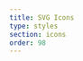 ```yaml
---
title: SVG Icons
type: styles
section: icons
order: 98
---
```


<style>.icons .icon { margin: 5px; }</style>

<div class="icons">
	<svg class="icon"><use xlink:href="#icon-menu"></use></svg>
	<svg class="icon"><use xlink:href="#icon-close"></use></svg>
	<svg class="icon"><use xlink:href="#icon-search"></use></svg>
	<svg class="icon"><use xlink:href="#icon-cart"></use></svg>
	<svg class="icon"><use xlink:href="#icon-up"></use></svg>
	<svg class="icon"><use xlink:href="#icon-down"></use></svg>
	<svg class="icon"><use xlink:href="#icon-left"></use></svg>
	<svg class="icon"><use xlink:href="#icon-right"></use></svg>
</div>

<div class="icons">
	<svg class="icon icon-bold"><use xlink:href="#icon-menu"></use></svg>
	<svg class="icon icon-bold"><use xlink:href="#icon-close"></use></svg>
	<svg class="icon icon-bold"><use xlink:href="#icon-search"></use></svg>
	<svg class="icon icon-bold"><use xlink:href="#icon-cart"></use></svg>
	<svg class="icon icon-bold"><use xlink:href="#icon-up"></use></svg>
	<svg class="icon icon-bold"><use xlink:href="#icon-down"></use></svg>
	<svg class="icon icon-bold"><use xlink:href="#icon-left"></use></svg>
	<svg class="icon icon-bold"><use xlink:href="#icon-right"></use></svg>
</div>

